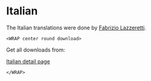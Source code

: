 # Italian

The Italian translations were done by [Fabrizio Lazzeretti](http://www.lazzeretti.net/).

`<WRAP center round download>`

Get all downloads from:

[Italian detail page](http://www.bigace.de/plugins/detail/49-Italian)

`</WRAP>`
